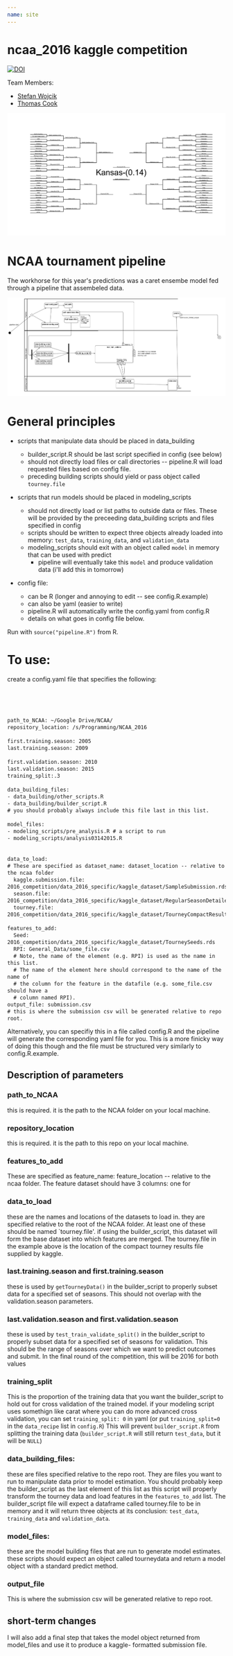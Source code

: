 ```yaml
---
name: site
---
```


# ncaa_2016 kaggle competition

[![DOI](https://zenodo.org/badge/52184011.svg)](https://zenodo.org/badge/latestdoi/52184011)

Team Members: 

- [Stefan Wojcik](http://spot.colorado.edu/~stwo0664/index.html)
- [Thomas Cook](www.thomasrcook.com)



![](bracket.png)



# NCAA tournament pipeline
The workhorse for this year's predictions was a caret ensembe model fed through a pipeline that assembeled data. 

![](ActivityDiagram1.png)

# General principles

* scripts that manipulate data should be placed in data_building
	* builder_script.R should be last script specified in config (see below)
	* should not directly load files or call directories -- pipeline.R will load requested files based on config file. 
	* preceding building scripts should yield or pass object called `tourney.file`

* scripts that run models should be placed in modeling_scripts
	* should not directly load or list paths to  outside data or files. These will be provided by the preceeding data_building scripts and files specified in config
	* scripts should be written to expect three objects already loaded into memory: `test_data`, `training_data`, and `validation_data`
	* modeling_scripts should exit with an object called `model` in memory that can be used with predict
		* pipeline will eventually take this `model` and produce validation data (i'll add this in tomorrow)
* config file:
	* can be R (longer and annoying to edit -- see config.R.example)
	* can also be yaml (easier to write)
	* pipeline.R will automatically write the config.yaml from config.R
	* details on what goes in config file below.


Run with `source("pipeline.R")` from R.

# To use: 


create a config.yaml file that specifies the following: 

```{yaml}




path_to_NCAA: ~/Google Drive/NCAA/
repository_location: /s/Programming/NCAA_2016

first.training.season: 2005
last.training.season: 2009

first.validation.season: 2010
last.validation.season: 2015
training_split:.3

data_building_files:
- data_building/other_scripts.R 
- data_building/builder_script.R
# you should probably always include this file last in this list. 

model_files:
- modeling_scripts/pre_analysis.R # a script to run
- modeling_scripts/analysis03142015.R


data_to_load:
# These are specified as dataset_name: dataset_location -- relative to the ncaa folder
  kaggle.submission.file: 2016_competition/data_2016_specific/kaggle_dataset/SampleSubmission.rds
  season.file: 2016_competition/data_2016_specific/kaggle_dataset/RegularSeasonDetailedResults.csv
  tourney.file: 2016_competition/data_2016_specific/kaggle_dataset/TourneyCompactResults.csv

features_to_add:
  Seed: 2016_competition/data_2016_specific/kaggle_dataset/TourneySeeds.rds
  RPI: General_Data/some_file.csv
  # Note, the name of the element (e.g. RPI) is used as the name in this list.
  # The name of the element here should correspond to the name of the name of
  # the column for the feature in the datafile (e.g. some_file.csv should have a
  # column named RPI).
output_file: submission.csv
# this is where the submission csv will be generated relative to repo root. 

```

Alternatively, you can specifiy this in a file called config.R and the pipeline
will generate the corresponding yaml file for you. This is a more finicky way of
doing this though and the file must be structured very similarly to
config.R.example.

## Description of parameters

### path_to_NCAA

this is required. it is the path to the NCAA folder on your local machine. 

### repository_location

this is required. it is the path to this repo on your local machine.

### features_to_add

These are specified as feature_name: feature_location -- relative to the ncaa
folder. The feature dataset should have 3 columns: one for

### data_to_load

these are the names and locations of the datasets to load in. they are specified
relative to the root of the NCAA folder. At least one of these should be named
`tourney.file'. if using the builder_script, this dataset will form the base
dataset into which features are merged. The tourney.file in the example above is
the location of the compact tourney results file supplied by kaggle.


### last.training.season and first.training.season

these is used by `getTourneyData()` in the builder_script to properly subset
data for a specified set of  seasons. This should not overlap with the
validation.season parameters.

### last.validation.season and first.validation.season

these is used by `test_train_validate_split()` in the builder_script to properly
subset data for a specified set of  seasons for validation. This should be the
range of seasons over which we want to predict outcomes and submit. In the final
round of the competition, this will be 2016 for both values

### training_split

This is the proportion of the training data that you want the builder_script to
hold out for cross validation of the trained model. if your modeling script uses
somethign like carat where you can do more advanced cross validation, you can
set `training_split: 0` in yaml (or put `training_split=0` in the `data_recipe`
list in `config.R`) This will prevent `builder_script.R` from splitting the
training data (`builder_script.R` will still return `test_data`, but it will be
`NULL`)

### data_building_files:

these are files specified relative to the repo root. They are files you want to
run to manipulate data prior to model estimation. You should probably keep the
builder_script as the last element of this list  as this script will properly
transform the tourney data and load features in the `features_to_add` list. The
builder_script file will expect a dataframe called tourney.file to be in memory
and it will return three objects at its conclusion: `test_data`, `training_data`
and `validation_data`.


### model_files: 

these are the model building files that are run to generate model estimates.
these scripts should expect an object called tourneydata and return a model
object with a standard predict method.


### output_file
This is where the submission csv will be generated relative to repo root. 

## short-term changes

I will also add a final step that takes the model object returned from
model_files and use it to produce a kaggle- formatted submission file.




